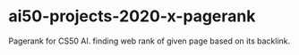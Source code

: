 # ai50-projects-2020-x-pagerank
 Pagerank for CS50 AI. finding web rank of given page based on its backlink.
